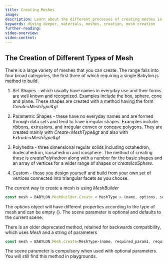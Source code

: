 ```yaml
---
title: Creating Meshes
image:
description: Learn about the different processes of creating meshes in Babylon.js.
keywords: diving deeper, materials, meshes, creation, mesh creation
further-reading:
video-overview:
video-content:
---
```


## The Creation of Different Types of Mesh

There is a large variety of meshes that you can create. The range falls into four broad categories, the first three of which requiring a single Babylon.js method to build.

1. Set Shapes - which usually have names in everyday use and their forms are well known and recognized. Examples include the box, sphere, cone and plane. These shapes are created with a method having the form _Create&lt;MeshType&gt_

2. Parametric Shapes - these have no everyday names and are formed through data sets and tend to have irregular shapes. Examples include ribbons, extrusions, and irregular convex or concave polygons. They are created mainly with _Create&lt;MeshType&gt_ and also with _Extrude&lt;MeshType&gt_

3. Polyhedra - three dimensional regular solids including octahedron, dodecahedron, icosahedron and icosphere. The method of creating these is _createPolyhedron_ along with a number for the basic shapes and an array of vertices for a wider range of shapes or _createIcoSphere_.

4. Custom - those you design yourself and build from your own set of vertices connected into triangular facets as you choose.

The current way to create a mesh is using _MeshBuilder_

```javascript
const mesh = BABYLON.MeshBuilder.Create < MeshType > (name, options, scene);
```

The _options_ object will have different properties according to the type of mesh and can be empty {}. The scene parameter is optional and defaults to the current scene.

There is an older deprecated method, retained for backwards compatibility, which uses _Mesh_ and a string of parameters

```javascript
const mesh = BABYLON.Mesh.Create<MeshType>(name, required_param1, required_param2, ..., scene, optional_parameter1, ........);
```

The scene parameter is compulsory when used with optional parameters. You will still find this method in playgrounds.
